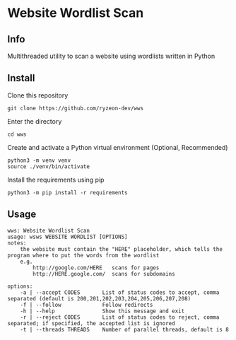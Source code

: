 # Website Wordlist Scan

## Info
Multithreaded utility to scan a website using wordlists written in Python

## Install
Clone this repository
```
git clone https://github.com/ryzeon-dev/wws
```

Enter the directory
```
cd wws
```

Create and activate a Python virtual environment (Optional, Recommended)
```
python3 -m venv venv
source ./venv/bin/activate
```

Install the requirements using pip
```
python3 -m pip install -r requirements
```

## Usage
```
wws: Website Wordlist Scan
usage: wsws WEBSITE WORDLIST [OPTIONS]
notes:
    the website must contain the "HERE" placeholder, which tells the program where to put the words from the wordlist
    e.g.
        http://google.com/HERE   scans for pages
        http://HERE.google.com/  scans for subdomains

options:
    -a | --accept CODES       List of status codes to accept, comma separated (default is 200,201,202,203,204,205,206,207,208)
    -f | --follow             Follow redirects
    -h | --help               Show this message and exit
    -r | --reject CODES       List of status codes to reject, comma separated; if specified, the accepted list is ignored
    -t | --threads THREADS    Number of parallel threads, default is 8
```

